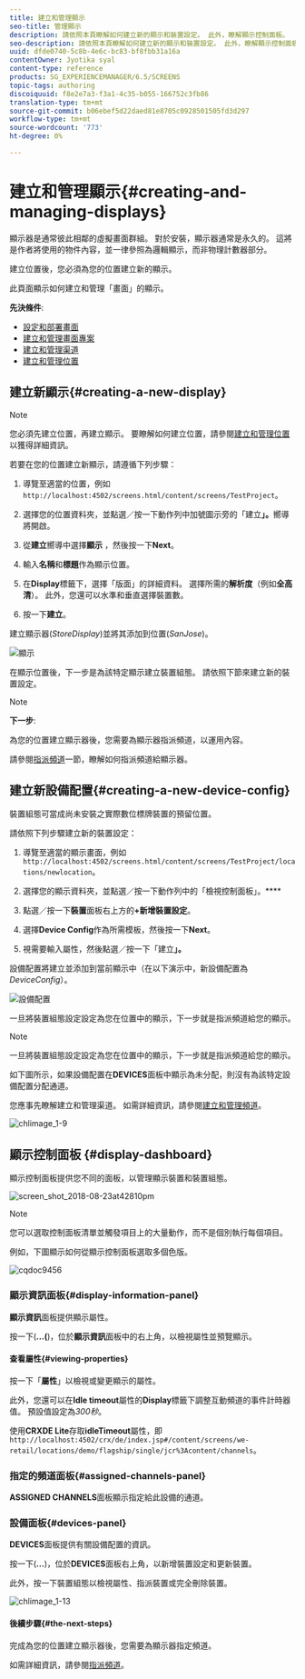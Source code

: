 ```yaml
---
title: 建立和管理顯示
seo-title: 管理顯示
description: 請依照本頁瞭解如何建立新的顯示和裝置設定。 此外，瞭解顯示控制面板。
seo-description: 請依照本頁瞭解如何建立新的顯示和裝置設定。 此外，瞭解顯示控制面板。
uuid: dfde0740-5c8b-4e6c-bc83-bf8fbb31a16a
contentOwner: Jyotika syal
content-type: reference
products: SG_EXPERIENCEMANAGER/6.5/SCREENS
topic-tags: authoring
discoiquuid: f8e2e7a3-f3a1-4c35-b055-166752c3fb86
translation-type: tm+mt
source-git-commit: b06ebef5d22daed81e8705c0928501505fd3d297
workflow-type: tm+mt
source-wordcount: '773'
ht-degree: 0%

---
```



# 建立和管理顯示{#creating-and-managing-displays}

顯示器是通常彼此相鄰的虛擬畫面群組。 對於安裝，顯示器通常是永久的。 這將是作者將使用的物件內容，並一律參照為邏輯顯示，而非物理計數器部分。

建立位置後，您必須為您的位置建立新的顯示。

此頁面顯示如何建立和管理「畫面」的顯示。

**先決條件**:

* [設定和部署畫面](configuring-screens-introduction.md)
* [建立和管理畫面專案](creating-a-screens-project.md)
* [建立和管理渠道](managing-channels.md)
* [建立和管理位置](managing-locations.md)

## 建立新顯示{#creating-a-new-display}

>[!NOTE]
>
>您必須先建立位置，再建立顯示。 要瞭解如何建立位置，請參閱[建立和管理位置](managing-locations.md)以獲得詳細資訊。

若要在您的位置建立新顯示，請遵循下列步驟：

1. 導覽至適當的位置，例如`http://localhost:4502/screens.html/content/screens/TestProject`。
1. 選擇您的位置資料夾，並點選／按一下動作列中加號圖示旁的「建立&#x200B;**」。**&#x200B;嚮導將開啟。
1. 從&#x200B;**建立**&#x200B;嚮導中選擇&#x200B;**顯示** ，然後按一下&#x200B;**Next**。

1. 輸入&#x200B;**名稱**&#x200B;和&#x200B;**標題**&#x200B;作為顯示位置。

1. 在&#x200B;**Display**&#x200B;標籤下，選擇「版面」的詳細資料。 選擇所需的&#x200B;**解析度**（例如&#x200B;**全高清**）。 此外，您還可以水準和垂直選擇裝置數。

1. 按一下&#x200B;**建立**。

建立顯示器(*StoreDisplay*)並將其添加到位置(*SanJose*)。

![顯示](assets/display.gif)

在顯示位置後，下一步是為該特定顯示建立裝置組態。 請依照下節來建立新的裝置設定。

>[!NOTE]
>
>**下一步**:
>
>為您的位置建立顯示器後，您需要為顯示器指派頻道，以運用內容。
>
>請參閱[指派頻道](channel-assignment.md)一節，瞭解如何指派頻道給顯示器。

## 建立新設備配置{#creating-a-new-device-config}

裝置組態可當成尚未安裝之實際數位標牌裝置的預留位置。

請依照下列步驟建立新的裝置設定：

1. 導覽至適當的顯示畫面，例如`http://localhost:4502/screens.html/content/screens/TestProject/locations/newlocation`。
1. 選擇您的顯示資料夾，並點選／按一下動作列中的「檢視控制面板」。****
1. 點選／按一下&#x200B;**裝置**&#x200B;面板右上方的&#x200B;**+新增裝置設定**。

1. 選擇&#x200B;**Device Config**&#x200B;作為所需模板，然後按一下&#x200B;**Next**。

1. 視需要輸入屬性，然後點選／按一下「建立&#x200B;**」。**

設備配置將建立並添加到當前顯示中（在以下演示中，新設備配置為&#x200B;*DeviceConfig*）。

![設備配置](assets/deviceconfig.gif)

一旦將裝置組態設定設定為您在位置中的顯示，下一步就是指派頻道給您的顯示。

>[!NOTE]
>
>一旦將裝置組態設定設定為您在位置中的顯示，下一步就是指派頻道給您的顯示。
>
>如下圖所示，如果設備配置在&#x200B;**DEVICES**&#x200B;面板中顯示為未分配，則沒有為該特定設備配置分配通道。
>
>您應事先瞭解建立和管理渠道。 如需詳細資訊，請參閱[建立和管理頻道](managing-channels.md)。

![chlimage_1-9](assets/chlimage_1-9.png)

## 顯示控制面板 {#display-dashboard}

顯示控制面板提供您不同的面板，以管理顯示裝置和裝置組態。

![screen_shot_2018-08-23at42810pm](assets/screen_shot_2018-08-23at42810pm.png)

>[!NOTE]
>
>您可以選取控制面板清單並觸發項目上的大量動作，而不是個別執行每個項目。
>
>例如，下圖顯示如何從顯示控制面板選取多個色版。

![cqdoc9456](assets/cqdoc9456.gif)

### 顯示資訊面板{#display-information-panel}

**顯示資訊**&#x200B;面板提供顯示屬性。

按一下(**...(**)，位於&#x200B;**顯示資訊**&#x200B;面板中的右上角，以檢視屬性並預覽顯示。


#### 查看屬性{#viewing-properties}

按一下「**屬性**」以檢視或變更顯示的屬性。

此外，您還可以在&#x200B;**Idle timeout**&#x200B;屬性的&#x200B;**Display**&#x200B;標籤下調整互動頻道的事件計時器值。 預設值設定為&#x200B;*300秒*。

使用&#x200B;**CRXDE Lite**&#x200B;存取&#x200B;**idleTimeout**&#x200B;屬性，即`http://localhost:4502/crx/de/index.jsp#/content/screens/we-retail/locations/demo/flagship/single/jcr%3Acontent/channels`。


### 指定的頻道面板{#assigned-channels-panel}

**ASSIGNED CHANNELS**&#x200B;面板顯示指定給此設備的通道。


### 設備面板{#devices-panel}

**DEVICES**&#x200B;面板提供有關設備配置的資訊。

按一下(**...**)，位於&#x200B;**DEVICES**&#x200B;面板右上角，以新增裝置設定和更新裝置。

此外，按一下裝置組態以檢視屬性、指派裝置或完全刪除裝置。

![chlimage_1-13](assets/chlimage_1-13.png)

#### 後續步驟{#the-next-steps}

完成為您的位置建立顯示器後，您需要為顯示器指定頻道。

如需詳細資訊，請參閱[指派頻道](channel-assignment.md)。
